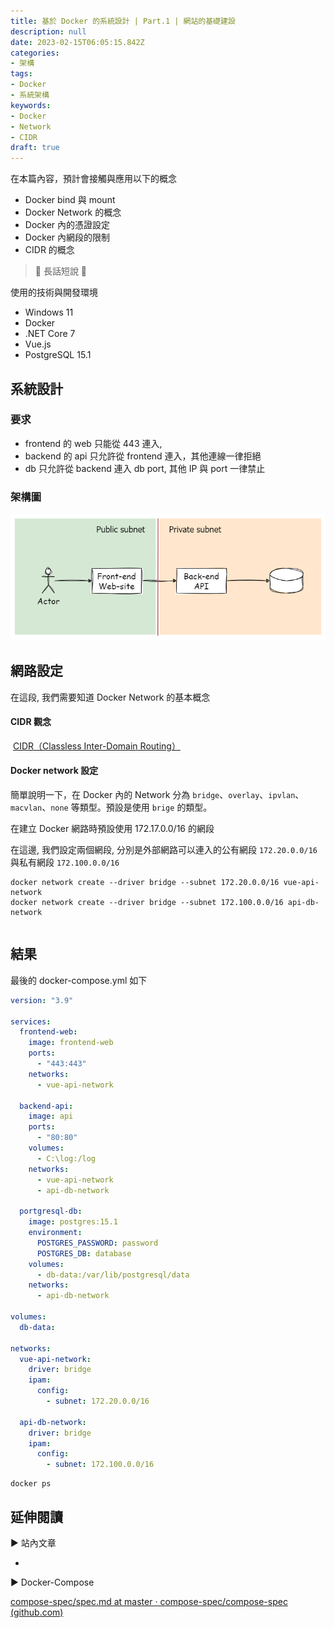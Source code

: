 ```yaml
---
title: 基於 Docker 的系統設計 | Part.1 | 網站的基礎建設
description: null
date: 2023-02-15T06:05:15.842Z
categories: 
- 架構
tags: 
- Docker
- 系統架構
keywords:
- Docker
- Network
- CIDR
draft: true
---
```


在本篇內容，預計會接觸與應用以下的概念

- Docker bind 與 mount
- Docker Network 的概念
- Docker 內的憑證設定
- Docker 內網段的限制
- CIDR 的概念

> 🔖 長話短說 🔖
>
>

<!--more-->

使用的技術與開發環境

- Windows 11
- Docker
- .NET Core 7
- Vue.js
- PostgreSQL 15.1

## 系統設計

### 要求

- frontend 的 web 只能從 443 連入,
- backend 的 api 只允許從 frontend 連入，其他連線一律拒絕
- db 只允許從 backend 連入 db port, 其他 IP 與 port 一律禁止

### 架構圖

![](images/base-arch.png)

## 網路設定

在這段, 我們需要知道 Docker Network 的基本概念

#### CIDR 觀念

 [CIDR（Classless Inter-Domain Routing）](https://zh.wikipedia.org/wiki/%E6%97%A0%E7%B1%BB%E5%88%AB%E5%9F%9F%E9%97%B4%E8%B7%AF%E7%94%B1)

#### Docker network 設定

簡單說明一下，在 Docker 內的 Network 分為 `bridge`、`overlay`、`ipvlan`、`macvlan`、`none` 等類型。預設是使用 `brige` 的類型。

在建立 Docker 網路時預設使用 172.17.0.0/16 的網段

在這邊, 我們設定兩個網段, 分別是外部網路可以連入的公有網段 `172.20.0.0/16` 與私有網段 `172.100.0.0/16`

```shell
docker network create --driver bridge --subnet 172.20.0.0/16 vue-api-network
docker network create --driver bridge --subnet 172.100.0.0/16 api-db-network

```

```yaml
```

## 結果

最後的 docker-compose.yml 如下

```yaml
version: "3.9"

services:
  frontend-web:
    image: frontend-web
    ports:
      - "443:443"
    networks:
      - vue-api-network

  backend-api:
    image: api
    ports:
      - "80:80"
    volumes:
      - C:\log:/log
    networks:
      - vue-api-network
      - api-db-network

  portgresql-db:
    image: postgres:15.1
    environment:
      POSTGRES_PASSWORD: password
      POSTGRES_DB: database
    volumes:
      - db-data:/var/lib/postgresql/data
    networks:
      - api-db-network

volumes:
  db-data:

networks:
  vue-api-network:
    driver: bridge
    ipam:
      config:
        - subnet: 172.20.0.0/16

  api-db-network:
    driver: bridge
    ipam:
      config:
        - subnet: 172.100.0.0/16
```

```shell
docker ps
```

## 延伸閱讀

▶ 站內文章

-

▶ Docker-Compose

[compose-spec/spec.md at master · compose-spec/compose-spec (github.com)](https://github.com/compose-spec/compose-spec/blob/master/spec.md)
